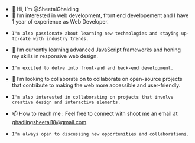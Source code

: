 - 👋 Hi, I’m @SheetalGhalding
- 👀 I’m interested in web development, front end developement and I have 1 year of experience as Web Developer.
-     I'm also passionate about learning new technologies and staying up-to-date with industry trends.
  
- 🌱 I’m currently learning advanced JavaScript frameworks and honing my skills in responsive web design.
-     I'm excited to delve into front-end and back-end development.
  
- 💞️ I’m looking to collaborate on to collaborate on open-source projects that contribute to making the web more accessible and user-friendly.
-     I'm also interested in collaborating on projects that involve creative design and interactive elements.
  
- 📫 How to reach me : Feel free to connect with shoot me an email at ghadlingsheetal18@gmail.com.
-     I'm always open to discussing new opportunities and collaborations.

